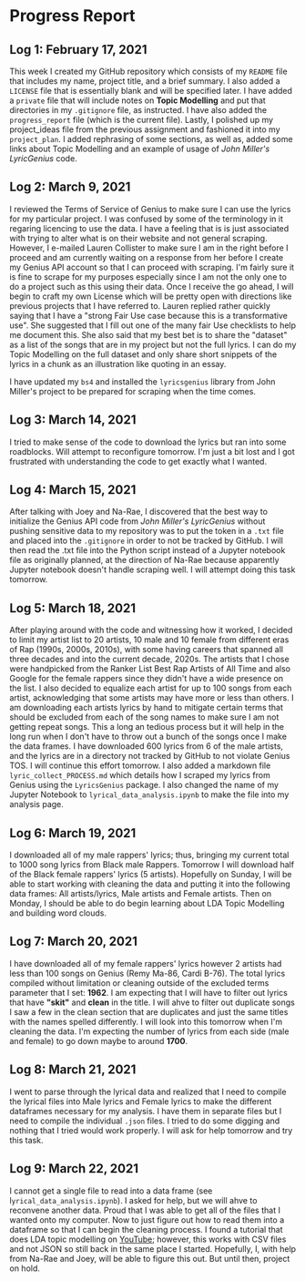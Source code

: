 # Progress Report

## Log 1: February 17, 2021
  This week I created my GitHub repository which consists of my `README` file that
includes my name, project title, and a brief summary. I also added a `LICENSE` file
that is essentially blank and will be specified later. I have added a `private` file
that will include notes on **Topic Modelling** and put that directories in my
`.gitignore` file, as instructed. I have also added the `progress_report` file
(which is the current file). Lastly, I polished up my project_ideas file from
the previous assignment and fashioned it into my `project_plan`. I added
rephrasing of some sections, as well as, added some links about Topic Modelling
and an example of usage of *John Miller's LyricGenius* code.

## Log 2: March 9, 2021
I reviewed the Terms of Service of Genius to make sure I can use the lyrics for my particular project. I was confused by some of the terminology in it regaring licencing to use the data. I have a feeling that is is just associated with trying to alter what is on their website and not general scraping. However, I e-mailed Lauren Collister to make sure I am in the right before I proceed and am currently waiting on a response from her before I create my Genius API account so that I can proceed with scraping. I'm fairly sure it is fine to scrape for my purposes especially since I am not the only one to do a project such as this using their data. Once I receive the go ahead, I will begin to craft my own License which will be pretty open with directions like previous projects that I have referred to. Lauren replied rather quickly saying that I have a "strong Fair Use case because this is a transformative use". She suggested that I fill out one of the many fair Use checklists to help me document this. She also said that my best bet is to share the "dataset" as a list of the songs that are in my project but not the full lyrics. I can do my Topic Modelling on the full dataset and only share short snippets of the lyrics in a chunk as an illustration like quoting in an essay.

I have updated my `bs4` and installed the `lyricsgenius` library from John Miller's project to be prepared for scraping when the time comes.

## Log 3: March 14, 2021
I tried to make sense of the code to download the lyrics but ran into some roadblocks. Will attempt to reconfigure tomorrow. I'm just a bit lost and I got frustrated with understanding the code to get exactly what I wanted.

## Log 4: March 15, 2021
After talking with Joey and Na-Rae, I discovered that the best way to initialize the Genius API code from *John Miller's LyricGenius* without pushing sensitive data to my repository was to put the token in a `.txt` file and placed into the `.gitignore` in order to not be tracked by GitHub. I will then read the .txt file into the Python script instead of a Jupyter notebook file as originally planned, at the direction of Na-Rae because apparently Jupyter notebook doesn't handle scraping well. I will attempt doing this task tomorrow.

## Log 5: March 18, 2021
After playing around with the code and witnessing how it worked, I decided to limit my artist list to 20 artists, 10 male and 10 female from different eras of Rap (1990s, 2000s, 2010s), with some having careers that spanned all three decades and into the current decade, 2020s. The artists that I chose were handpicked from the Ranker List Best Rap Artists of All Time and also Google for the female rappers since they didn't have a wide presence on the list. I also decided to equalize each artist for up to 100 songs from each artist, acknowledging that some artists may have more or less than others. I am downloading each artists lyrics by hand to mitigate certain terms that should be excluded from each of the song names to make sure I am not getting repeat songs. This a long an tedious process but it will help in the long run when I don't have to throw out a bunch of the songs once I make the data frames. I have downloaded 600 lyrics from 6 of the male artists, and the lyrics are in a directory not tracked by GitHub to not violate Genius TOS. I will continue this effort tomorrow. I also added a markdown file `lyric_collect_PROCESS.md` which details how I scraped my lyrics from Genius using the `LyricsGenius` package. I also changed the name of my Jupyter Notebook to `lyrical_data_analysis.ipynb` to make the file into my analysis page.

## Log 6: March 19, 2021
I downloaded all of my male rappers' lyrics; thus, bringing my current total to 1000 song lyrics from Black male Rappers. Tomorrow I will download half of the Black female rappers' lyrics (5 artists). Hopefully on Sunday, I will be able to start working with cleaning the data and putting it into the following data frames: All artists/lyrics, Male artists and Female artists. Then on Monday, I should be able to do begin learning about LDA Topic Modelling and building word clouds.

## Log 7: March 20, 2021
I have downloaded all of my female rappers' lyrics however 2 artists had less than 100 songs on Genius (Remy Ma-86, Cardi B-76). The total lyrics compiled without limitation or cleaning outside of the excluded terms parameter that I set: **1962**. I am expecting that I will have to filter out lyrics that have **"skit"** and **clean** in the title. I will ahve to filter out duplicate songs I saw a few in the clean section that are duplicates and just the same titles with the names spelled differently. I will look into this tomorrow when I'm cleaning the data. I'm expecting the number of lyrics from each side (male and female) to go down maybe to around **1700**.

## Log 8: March 21, 2021
I went to parse through the lyrical data and realized that I need to compile the lyrical files into Male lyrics and Female lyrics to make the different dataframes necessary for my analysis. I have them in separate files but I need to compile the individual `.json` files. I tried to do some digging and nothing that I tried would work properly. I will ask for help tomorrow and try this task.

## Log 9: March 22, 2021
I cannot get a single file to read into a data frame (see l`yrical_data_analysis.ipynb`). I asked for help, but we will ahve to reconvene another data. Proud that I was able to get all of the files that I wanted onto my computer. Now to just figure out how to read them into a dataframe so that I can begin the cleaning process. I found a tutorial that does LDA topic modelling on [YouTube](https://www.youtube.com/watch?v=wKW8z6zqCFo); however, this works with CSV files and not JSON so still back in the same place I started. Hopefully, I, with help from Na-Rae and Joey, will be able to figure this out. But until then, project on hold.
